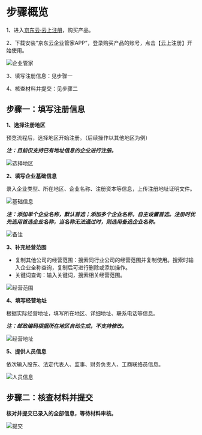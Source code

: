 # 步骤概览

1、进入[京东云·云上注册](https://www.jdcloud.com/cn/products/ysgszc)，购买产品。

2、下载安装“京东云企业管家APP”，登录购买产品的账号，点击【云上注册】开始使用。

![企业管家](https://static-ftcms.jd.com/p/files/638db3f1341946045aef9fda.png)

3、填写注册信息：见步骤一

4、核查材料并提交：见步骤二


## 步骤一：填写注册信息

**1、选择注册地区**

预览流程后，选择地区开始注册。（后续操作以其他地区为例）

***注：目前仅支持已有地址信息的企业进行注册。***

![选择地区](https://static-ftcms.jd.com/p/files/638f021c341946045aef9fe3.png)

**2、填写企业基础信息**

录入企业类型、所在地区、企业名称、注册资本等信息，上传注册地址证明文件。

![基础信息](https://static-ftcms.jd.com/p/files/638f0265f5229c4edbfa638d.jpg)

***注：添加单个企业名称，默认首选；添加多个企业名称，自主设置首选。注册时优先选用首选企业名称，当名称无法通过时，则选用备选企业名称。***

![备注](https://static-ftcms.jd.com/p/files/638f0267f5229c4edbfa638e.png)

**3、补充经营范围**

- 复制其他公司的经营范围：搜索同行业公司的经营范围并复制使用。搜索时输入企业全称查询，复制后可进行删除或添加操作。
- 关键词查询：输入关键词，搜索相关经营范围。

![经营范围](https://static-ftcms.jd.com/p/files/638f0269f5229c4edbfa638f.jpg)

**4、填写经营地址**

根据实际经营地址，填写所在地区、详细地址、联系电话等信息。

***注：邮政编码根据所在地区自动生成，不支持修改。***

![经营地址](https://static-ftcms.jd.com/p/files/638f026d341946045aef9fe4.jpg)

**5、提供人员信息**

依次输入股东、法定代表人、监事、财务负责人、工商联络员信息。

![人员信息](https://static-ftcms.jd.com/p/files/638f026f76c2a10453e250a0.jpg)

## 步骤二：核查材料并提交

**核对并提交已录入的全部信息，等待材料审核。**

![提交](https://static-ftcms.jd.com/p/files/638f0273341946045aef9fe5.jpg)

